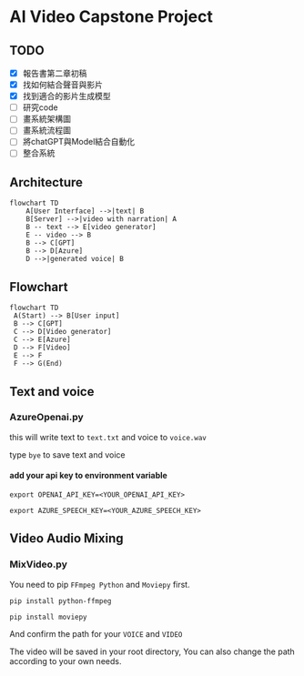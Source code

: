 # AI Video Capstone Project

## TODO

- [x] 報告書第二章初稿
- [x] 找如何結合聲音與影片
- [x] 找到適合的影片生成模型 
- [ ] 研究code
- [ ] 畫系統架構圖
- [ ] 畫系統流程圖
- [ ] 將chatGPT與Model結合自動化
- [ ] 整合系統

## Architecture

```mermaid
flowchart TD
    A[User Interface] -->|text| B
    B[Server] -->|video with narration| A
    B -- text --> E[video generator]
    E -- video --> B
    B --> C[GPT]
    B --> D[Azure]
    D -->|generated voice| B
```

## Flowchart

```mermaid
flowchart TD
 A(Start) --> B[User input]
 B --> C[GPT]
 C --> D[Video generator]
 C --> E[Azure]
 D --> F[Video]
 E --> F
 F --> G(End)
```

## Text and voice

### AzureOpenai.py

this will write text to `text.txt` and voice to `voice.wav`

type `bye` to save text and voice

#### add your api key to environment variable

```shell
export OPENAI_API_KEY=<YOUR_OPENAI_API_KEY>
```

```shell
export AZURE_SPEECH_KEY=<YOUR_AZURE_SPEECH_KEY>
```

## Video Audio Mixing

### MixVideo.py

You need to pip `FFmpeg Python` and `Moviepy` first.

```shell
pip install python-ffmpeg 
```

```shell
pip install moviepy
```

And confirm the path for your `VOICE` and `VIDEO`

The video will be saved in your root directory, You can also change the path according to your own needs.
